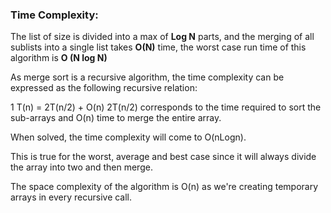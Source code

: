 
### Time Complexity:
The list of size  is divided into a max of **Log N** parts, and the merging of all sublists into a single list takes **O(N)** time, the worst case run time of this algorithm is **O (N log N)**

As merge sort is a recursive algorithm, the time complexity can be expressed as the following recursive relation:

1
T(n) = 2T(n/2) + O(n)
2T(n/2) corresponds to the time required to sort the sub-arrays and O(n) time to merge the entire array.

When solved, the time complexity will come to O(nLogn).

This is true for the worst, average and best case since it will always divide the array into two and then merge.

The space complexity of the algorithm is O(n) as we're creating temporary arrays in every recursive call.
